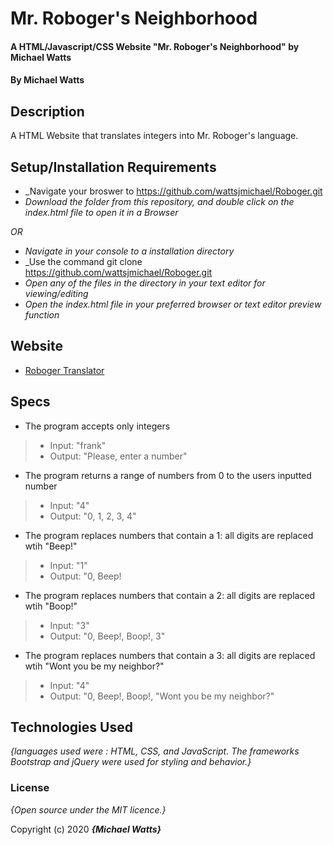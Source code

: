# Mr. Roboger's Neighborhood

#### A HTML/Javascript/CSS Website "Mr. Roboger's Neighborhood" by Michael Watts

#### By Michael Watts

## Description

A  HTML Website that translates integers into Mr. Roboger's language.


## Setup/Installation Requirements

* _Navigate your broswer to https://github.com/wattsjmichael/Roboger.git
* _Download the folder from this repository, and double click on the index.html file to open it in a Browser_

_OR_

* _Navigate in your console to a installation directory_
* _Use the command git clone https://github.com/wattsjmichael/Roboger.git
* _Open any of the files in the directory in your text editor for viewing/editing_
* _Open the index.html file in your preferred browser or text editor preview function_

## Website
* [Roboger Translator](http://wattsjmichael.github.io/Roboger.git)

## Specs
* The program accepts only integers
>* Input: "frank"
>* Output: "Please, enter a number"

* The program returns a range of numbers from 0 to the users inputted number
>* Input: "4"
>* Output: "0, 1, 2, 3, 4"

* The program replaces numbers that contain a 1: all digits are replaced wtih "Beep!"
>* Input: "1"
>* Output: "0, Beep!

* The program replaces numbers that contain a 2: all digits are replaced wtih "Boop!"
>* Input: "3"
>* Output: "0, Beep!, Boop!, 3"

* The program replaces numbers that contain a 3: all digits are replaced wtih "Wont you be my neighbor?"
>* Input: "4"
>* Output: "0, Beep!, Boop!, "Wont you be my neighbor?"

## Technologies Used

_{languages used were : HTML, CSS, and JavaScript. The frameworks Bootstrap and jQuery were used for styling and behavior.}_

### License

*{Open source under the MIT licence.}*

Copyright (c) 2020 **_{Michael Watts}_**